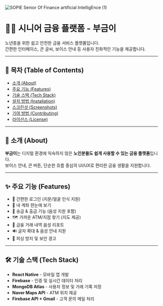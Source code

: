 ![SOPIE Senior Of Finance   artificial IntelligEnce (1)](https://github.com/user-attachments/assets/20cdc6d9-204c-4274-b759-c2e4f830d3ef)

# 👵👴 시니어 금융 플랫폼 - 부금이

노년층을 위한 쉽고 안전한 금융 서비스 플랫폼입니다.  
간편한 인터페이스, 큰 글씨, 보이스 안내 등 사용자 친화적인 기능을 제공합니다.

---

## 🧭 목차 (Table of Contents)

- [소개 (About)](#소개-about)
- [주요 기능 (Features)](#주요-기능-features)
- [기술 스택 (Tech Stack)](#기술-스택-tech-stack)
- [설치 방법 (Installation)](#설치-방법-installation)
- [스크린샷 (Screenshots)](#스크린샷-screenshots)
- [기여 방법 (Contributing)](#기여-방법-contributing)
- [라이선스 (License)](#라이선스-license)

---

## 📌 소개 (About)

**부금이**는 디지털 환경에 익숙하지 않은 **노인분들도 쉽게 사용할 수 있는 금융 플랫폼**입니다.  
보이스 안내, 큰 버튼, 단순한 흐름 중심의 UI/UX로 편리한 금융 생활을 지원합니다.

---

## ✨ 주요 기능 (Features)

- 🔐 간편한 로그인 (지문/얼굴 인식 지원)
- 🏦 내 계좌 한눈에 보기
- 💸 송금 & 출금 기능 (음성 지원 포함)
- 🗺️ 가까운 ATM/지점 찾기 (지도 제공)
- 🧾 금융 거래 내역 음성 리포트
- 🔊 글자 확대 & 음성 안내 지원
- 🛟 피싱 방지 및 보안 경고

---

## 🛠️ 기술 스택 (Tech Stack)

- **React Native** - 모바일 앱 개발
- **Firebase** - 인증 및 실시간 데이터 처리
- **MongoDB Atlas** - 사용자 정보 및 거래 기록 저장
- **Naver Maps API** - ATM 위치 제공
- **Firebase API + Gmail** - 고객 문의 메일 처리

